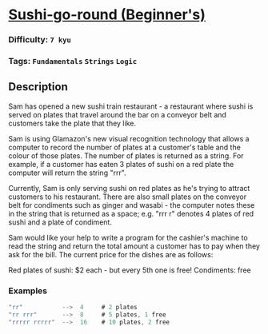 # [Sushi-go-round (Beginner's)](https://www.codewars.com/kata/59619e4609868dd923000041)

### Difficulty: `7 kyu`

### Tags: `Fundamentals` `Strings` `Logic`

## Description

Sam has opened a new sushi train restaurant - a restaurant where sushi is served on plates that travel around the bar on a conveyor belt and customers take the plate that they like.

Sam is using Glamazon's new visual recognition technology that allows a computer to record the number of plates at a customer's table and the colour of those plates. The number of plates is returned as a string. For example, if a customer has eaten 3 plates of sushi on a red plate the computer will return the string "rrr".

Currently, Sam is only serving sushi on red plates as he's trying to attract customers to his restaurant. There are also small plates on the conveyor belt for condiments such as ginger and wasabi - the computer notes these in the string that is returned as a space; e.g. "rrr r" denotes 4 plates of red sushi and a plate of condiment.

Sam would like your help to write a program for the cashier's machine to read the string and return the total amount a customer has to pay when they ask for the bill. The current price for the dishes are as follows:

Red plates of sushi: $2 each - but every 5th one is free!
Condiments: free

### Examples

```js
"rr"           -->  4     # 2 plates
"rr rrr"       -->  8     # 5 plates, 1 free
"rrrrr rrrrr"  -->  16    # 10 plates, 2 free
```